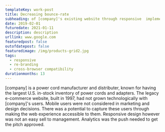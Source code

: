 ```yaml
---
templateKey: work-post
title: Decreasing bounce-rate 
subheading: of [company]'s existing website through responsive  implementation & re-branding
date: 2019-02-01
futuredate: 2021-01-11
description: description
urllink: www.google.com
featuredpost: false
outofdatepost: false
featuredimage: /img/products-grid2.jpg
tags:
  - responsive
  - re-branding
  - cross-browser compatibility
durationmonths: 13
---
```

\[company] is a power cord manufacturer and distributer, known for having the largest 
U.S. in-stock inventory of power cords and adapters. The legacy e-commerce website, 
built in 1997, had not grown technologically with \[company]'s users. Mobile users were 
not considered in marketing and design decisions. There was a potential to capture 
these users through making the web experience accessible to them. Responsive design 
however was not an easy sell to management. Analytics was the push needed to get 
the pitch approved.